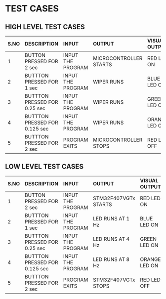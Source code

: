 # TEST CASES 

## HIGH LEVEL TEST CASES

| S.NO | DESCRIPTION | INPUT| OUTPUT | VISUAL OUTPUT | 
| --------|:------------|:--------|:--------|:-----------|
| 1 | BUTTON PRESSED FOR 2 sec  | INPUT THE PROGRAM | MICROCONTROLLER STARTS | RED LED ON| 
| 2 |  BUTTTON PRESSED FOR  1 sec | INPUT THE PROGRAM | WIPER RUNS | BLUE LED ON| 
| 3 |  BUTTTON  PRESSED FOR 0.25 sec | INPUT THE PROGRAM | WIPER RUNS | GREEN LED ON| 
| 4 |  BUTTTON PRESSED FOR 0.125 sec  | INPUT THE PROGRAM | WIPER RUNS | ORANGE LED ON|  
| 5 | BUTTTON PRESSED FOR 2 sec  | PROGRAM EXITS |MICROCONTROLLER STOPS |RED LED OFF| 




## LOW LEVEL TEST CASES

| S.NO | DESCRIPTION | INPUT | OUTPUT | VISUAL OUTPUT |
| --------|:------------|:--------|:--------|:-----------|
| 1 | BUTTON PRESSED FOR 2 sec  | INPUT THE PROGRAM | STM32F407VGTx STARTS | RED LED ON| 
| 2 |  BUTTTON PRESSED FOR  1 sec | INPUT THE PROGRAM | LED RUNS AT 1 Hz | BLUE LED ON| 
| 3 |  BUTTTON  PRESSED FOR 0.25 sec | INPUT THE PROGRAM | LED RUNS AT 4 Hz| GREEN LED ON| 
| 4 |  BUTTTON PRESSED FOR 0.125 sec  | INPUT THE PROGRAM | LED RUNS AT 8 Hz| ORANGE LED ON|  
| 5 | BUTTTON PRESSED FOR 2 sec  | PROGRAM EXITS |STM32F407VGTx STOPS |RED LED OFF| 
